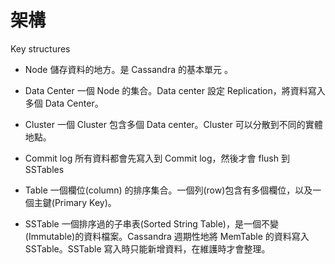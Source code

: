 # 架構

Key structures

* Node
儲存資料的地方。是 Cassandra 的基本單元 。

* Data Center 
一個 Node 的集合。Data center 設定 Replication，將資料寫入多個 Data Center。

* Cluster 
一個 Cluster 包含多個 Data center。Cluster 可以分散到不同的實體地點。

* Commit log 
所有資料都會先寫入到 Commit log，然後才會 flush 到 SSTables

* Table 
一個欄位(column) 的排序集合。一個列(row)包含有多個欄位，以及一個主鍵(Primary Key)。

* SSTable 
一個排序過的子串表(Sorted String Table)，是一個不變(Immutable)的資料檔案。Cassandra 週期性地將 MemTable 的資料寫入 SSTable。SSTable 寫入時只能新增資料，在維護時才會整理。